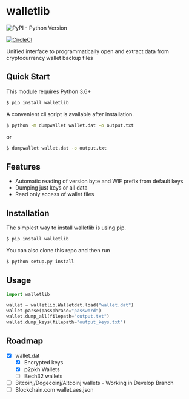 # walletlib
![PyPI - Python Version](https://img.shields.io/badge/python-3.6%20%7C%203.7%20%7C%203.8-blue)

[![CircleCI](https://circleci.com/gh/jimtje/walletlib.svg?style=svg)](https://circleci.com/gh/jimtje/walletlib)

Unified interface to programmatically open and extract data from cryptocurrency wallet backup files

## Quick Start
This module requires Python 3.6+

```bash
$ pip install walletlib
```
A convenient cli script is available after installation.
```bash
$ python -m dumpwallet wallet.dat -o output.txt
```
or
```bash
$ dumpwallet wallet.dat -o output.txt
```

## Features
- Automatic reading of version byte and WIF prefix from default keys
- Dumping just keys or all data
- Read only access of wallet files

## Installation
The simplest way to install walletlib is using pip.
```bash
$ pip install walletlib
```
You can also clone this repo and then run
```bash
$ python setup.py install
```
## Usage
```python
import walletlib

wallet = walletlib.Walletdat.load("wallet.dat")
wallet.parse(passphrase="password")
wallet.dump_all(filepath="output.txt")
wallet.dump_keys(filepath="output_keys.txt")

```

## Roadmap
- [x] wallet.dat
  - [x] Encrypted keys
  - [x] p2pkh Wallets
  - [ ] Bech32 wallets
- [ ] Bitcoinj/Dogecoinj/Altcoinj wallets - Working in Develop Branch
- [ ] Blockchain.com wallet.aes.json
